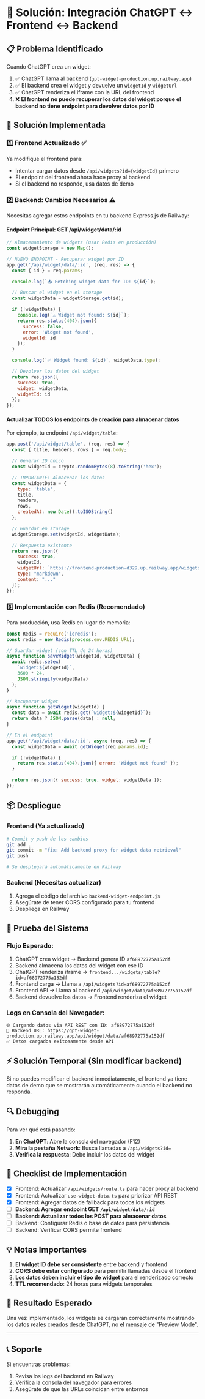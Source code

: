 # 🔧 Solución: Integración ChatGPT ↔ Frontend ↔ Backend

## 📋 Problema Identificado

Cuando ChatGPT crea un widget:
1. ✅ ChatGPT llama al backend (`gpt-widget-production.up.railway.app`)
2. ✅ El backend crea el widget y devuelve un `widgetId` y `widgetUrl`
3. ✅ ChatGPT renderiza el iframe con la URL del frontend
4. ❌ **El frontend no puede recuperar los datos del widget porque el backend no tiene endpoint para devolver datos por ID**

## 🎯 Solución Implementada

### 1️⃣ **Frontend Actualizado** ✅
Ya modifiqué el frontend para:
- Intentar cargar datos desde `/api/widgets?id={widgetId}` primero
- El endpoint del frontend ahora hace proxy al backend
- Si el backend no responde, usa datos de demo

### 2️⃣ **Backend: Cambios Necesarios** ⚠️

Necesitas agregar estos endpoints en tu backend Express.js de Railway:

#### **Endpoint Principal: GET /api/widget/data/:id**

```javascript
// Almacenamiento de widgets (usar Redis en producción)
const widgetStorage = new Map();

// NUEVO ENDPOINT - Recuperar widget por ID
app.get('/api/widget/data/:id', (req, res) => {
  const { id } = req.params;

  console.log(`📥 Fetching widget data for ID: ${id}`);

  // Buscar el widget en el storage
  const widgetData = widgetStorage.get(id);

  if (!widgetData) {
    console.log(`⚠️ Widget not found: ${id}`);
    return res.status(404).json({
      success: false,
      error: 'Widget not found',
      widgetId: id
    });
  }

  console.log(`✅ Widget found: ${id}`, widgetData.type);

  // Devolver los datos del widget
  return res.json({
    success: true,
    widget: widgetData,
    widgetId: id
  });
});
```

#### **Actualizar TODOS los endpoints de creación para almacenar datos**

Por ejemplo, tu endpoint `/api/widget/table`:

```javascript
app.post('/api/widget/table', (req, res) => {
  const { title, headers, rows } = req.body;

  // Generar ID único
  const widgetId = crypto.randomBytes(8).toString('hex');

  // IMPORTANTE: Almacenar los datos
  const widgetData = {
    type: 'table',
    title,
    headers,
    rows,
    createdAt: new Date().toISOString()
  };

  // Guardar en storage
  widgetStorage.set(widgetId, widgetData);

  // Respuesta existente
  return res.json({
    success: true,
    widgetId,
    widgetUrl: `https://frontend-production-d329.up.railway.app/widgets/table?id=${widgetId}`,
    type: "markdown",
    content: "..."
  });
});
```

### 3️⃣ **Implementación con Redis (Recomendado)**

Para producción, usa Redis en lugar de memoria:

```javascript
const Redis = require('ioredis');
const redis = new Redis(process.env.REDIS_URL);

// Guardar widget (con TTL de 24 horas)
async function saveWidget(widgetId, widgetData) {
  await redis.setex(
    `widget:${widgetId}`,
    3600 * 24,
    JSON.stringify(widgetData)
  );
}

// Recuperar widget
async function getWidget(widgetId) {
  const data = await redis.get(`widget:${widgetId}`);
  return data ? JSON.parse(data) : null;
}

// En el endpoint
app.get('/api/widget/data/:id', async (req, res) => {
  const widgetData = await getWidget(req.params.id);

  if (!widgetData) {
    return res.status(404).json({ error: 'Widget not found' });
  }

  return res.json({ success: true, widget: widgetData });
});
```

## 📦 Despliegue

### Frontend (Ya actualizado)
```bash
# Commit y push de los cambios
git add .
git commit -m "fix: Add backend proxy for widget data retrieval"
git push

# Se desplegará automáticamente en Railway
```

### Backend (Necesitas actualizar)
1. Agrega el código del archivo `backend-widget-endpoint.js`
2. Asegúrate de tener CORS configurado para tu frontend
3. Despliega en Railway

## 🧪 Prueba del Sistema

### Flujo Esperado:
1. ChatGPT crea widget → Backend genera ID `af68972775a152df`
2. Backend almacena los datos del widget con ese ID
3. ChatGPT renderiza iframe → `frontend.../widgets/table?id=af68972775a152df`
4. Frontend carga → Llama a `/api/widgets?id=af68972775a152df`
5. Frontend API → Llama al backend `/api/widget/data/af68972775a152df`
6. Backend devuelve los datos → Frontend renderiza el widget

### Logs en Consola del Navegador:
```
🌐 Cargando datos via API REST con ID: af68972775a152df
📡 Backend URL: https://gpt-widget-production.up.railway.app/api/widget/data/af68972775a152df
✅ Datos cargados exitosamente desde API
```

## ⚡ Solución Temporal (Sin modificar backend)

Si no puedes modificar el backend inmediatamente, el frontend ya tiene datos de demo que se mostrarán automáticamente cuando el backend no responda.

## 🔍 Debugging

Para ver qué está pasando:

1. **En ChatGPT**: Abre la consola del navegador (F12)
2. **Mira la pestaña Network**: Busca llamadas a `/api/widgets?id=`
3. **Verifica la respuesta**: Debe incluir los datos del widget

## 📝 Checklist de Implementación

- [x] Frontend: Actualizar `/api/widgets/route.ts` para hacer proxy al backend
- [x] Frontend: Actualizar `use-widget-data.ts` para priorizar API REST
- [x] Frontend: Agregar datos de fallback para todos los widgets
- [ ] **Backend: Agregar endpoint GET `/api/widget/data/:id`**
- [ ] **Backend: Actualizar todos los POST para almacenar datos**
- [ ] Backend: Configurar Redis o base de datos para persistencia
- [ ] Backend: Verificar CORS permite frontend

## 💡 Notas Importantes

1. **El widget ID debe ser consistente** entre backend y frontend
2. **CORS debe estar configurado** para permitir llamadas desde el frontend
3. **Los datos deben incluir el tipo de widget** para el renderizado correcto
4. **TTL recomendado**: 24 horas para widgets temporales

## 🚀 Resultado Esperado

Una vez implementado, los widgets se cargarán correctamente mostrando los datos reales creados desde ChatGPT, no el mensaje de "Preview Mode".

---

## 📞 Soporte

Si encuentras problemas:
1. Revisa los logs del backend en Railway
2. Verifica la consola del navegador para errores
3. Asegúrate de que las URLs coincidan entre entornos
